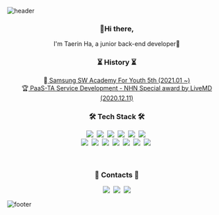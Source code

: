 ![header](https://capsule-render.vercel.app/api?type=wave&color=EADFF2&height=200&section=header&text=Taerin%20Ha&&fontColor=632a72&fontSize=70&animation=fadeIn&fontAlignY=30)


<h3 align="center"> 👋Hi there, </h3>
<p align="center">I'm Taerin Ha, a junior back-end developer🐣</p>

<h3 align="center"> ⏳ History ⏳</h3>
<p align="center">
  🌼<a href="https://www.ssafy.com/ksp/jsp/swp/swpMain.jsp"> Samsung SW Academy For Youth 5th (2021.01 ~)</a><br> 
🏆<a href="https://www.youtube.com/watch?v=nR2TqMuPBzE&feature=youtu.be"> PaaS-TA Service Development - NHN Special award by LiveMD (2020.12.11)</a> <br>
</p>
<h3 align="center">🛠 Tech Stack 🛠</h3>

<p align="center">
  <img src="https://img.shields.io/badge/Java-007396?style=flat-square&logo=Java&logoColor=white"/></a>&nbsp 
  <img src="https://img.shields.io/badge/Javascript-fcd12a?style=flat-square&logo=javascript&logoColor=white"/></a>&nbsp 
  <img src="https://img.shields.io/badge/Ruby-CC342D?style=flat-square&logo=ruby&logoColor=white"/></a>&nbsp 
  <img src="https://img.shields.io/badge/SpringBoot-6DB33F?style=flat-square&logo=Spring&logoColor=white"/></a>&nbsp 
  <img src="https://img.shields.io/badge/Node.js-43853D?style=flat-square&logo=node.js&logoColor=white"/></a>&nbsp 
  <img src="https://img.shields.io/badge/Rails-CC0000?style=flat-square&logo=ruby-on-rails&logoColor=white"/></a>&nbsp


  <br>
  <img src="https://img.shields.io/badge/MongoDB-4ea94b?style=flat-square&logo=mongodb&logoColor=white"/></a>&nbsp 
  <img src="https://img.shields.io/badge/Mysql-00758F?style=flat-square&logo=MySql&logoColor=white"/></a>&nbsp
  <img src="https://img.shields.io/badge/NGINX-009639?style=flat-square&logo=nginx&logoColor=white"/></a>&nbsp 
  <img src="https://img.shields.io/badge/APACHE-800080?style=flat-square&logo=apache&logoColor=white"/></a>&nbsp 
  <img src="https://img.shields.io/badge/Docker-0db7ed?style=flat-square&logo=docker&logoColor=white"/></a>&nbsp 
  <img src="https://img.shields.io/badge/Kubernetes-326ce5?style=flat-square&logo=kubernetes&logoColor=white"/></a>&nbsp 
  <img src="https://img.shields.io/badge/AWS-FF9900?style=flat-square&logo=amazon-aws&logoColor=white"/></a>&nbsp 
</p>
 

<br>
<h3 align="center"> 🍒 Contacts 🍒 </h3>
<p align="center">
  <a href="https://velog.io/@hotoron" target="_blank"><img src="https://img.shields.io/badge/Tech%20Blog-11B48A?style=flat-square&logo=Vimeo&logoColor=white&link=https://velog.io/@hotoron"/></a>&nbsp
  <a href="hataerinn@gmail.com" target="_sub"><img src="https://img.shields.io/badge/Gmail-d14836?style=flat-square&logo=Gmail&logoColor=white&link=hataerinn@gmail.com"/></a>&nbsp
  <a href="https://" target="_blank"><img src="https://img.shields.io/badge/Portfolio-000000?style=flat-square&logo=Notion&logoColor=white"/></a>
</p>


![footer](https://capsule-render.vercel.app/api?type=wave&color=FEE5EB&height=170&section=footer)
